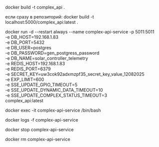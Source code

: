 docker build -t complex_api .

если сразу в репозиторий:
    docker build -t localhost:5000/complex_api:latest .

docker run -d --restart always --name complex-api-service -p 5011:5011 \
    -e DB_HOST=192.168.1.83 \
    -e DB_PORT=5432 \
    -e DB_USER=postgres \
    -e DB_PASSWORD=gen_postgress_password \
    -e DB_NAME=solar_controller_telemetry \
    -e REDIS_HOST=192.168.1.83 \
    -e REDIS_PORT=6379 \
    -e SECRET_KEY=uw3cok92adxmzpf35_secret_key_value_12082025 \
    -e EXP_LIMIT=600 \
    -e SSE_UPDATE_GPIO_TIMEOUT=5 \
    -e SSE_UPDATE_DYNAMIC_DATA_TIMEOUT=10 \
    -e SSE_UPDATE_COMPLEX_STATUS_TIMEOUT=3 \
    complex_api:latest

docker exec -it complex-api-service /bin/bash

docker logs -f complex-api-service

docker stop complex-api-service

docker rm complex-api-service
